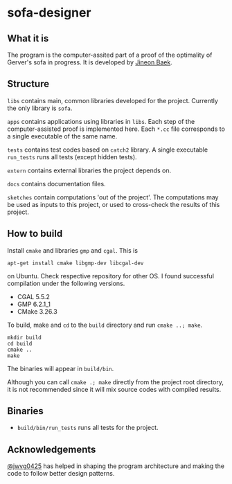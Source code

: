 # sofa-designer

## What it is

The program is the computer-assited part of a proof of the optimality of Gerver's sofa in progress.
It is developed by [Jineon Baek](https://jcpaik.github.io/). 

## Structure

`libs` contains main, common libraries developed for the project. 
Currently the only library is `sofa`.

`apps` contains applications using libraries in `libs`. 
Each step of the computer-assisted proof is implemented here.
Each `*.cc` file corresponds to a single executable of the same name.

`tests` contains test codes based on `catch2` library.
A single executable `run_tests` runs all tests (except hidden tests).

`extern` contains external libraries the project depends on.

`docs` contains documentation files.

`sketches` contain computations 'out of the project'. 
The computations may be used as inputs to this project,
or used to cross-check the results of this project.

## How to build

Install `cmake` and libraries `gmp` and `cgal`. This is

    apt-get install cmake libgmp-dev libcgal-dev

on Ubuntu. Check respective repository for other OS.
I found successful compilation under the following versions.

- CGAL 5.5.2
- GMP 6.2.1\_1
- CMake 3.26.3

To build, make and `cd` to the `build` directory and run `cmake ..; make`.

    mkdir build
    cd build
    cmake ..
    make

The binaries will appear in `build/bin`.

Although you can call `cmake .; make` directly from the project root directory,
it is not recommended since it will mix source codes with compiled results. 

## Binaries

- `build/bin/run_tests` runs all tests for the project.

## Acknowledgements

[@jwvg0425](https://github.com/jwvg0425) has helped in shaping the program architecture
and making the code to follow better design patterns.
